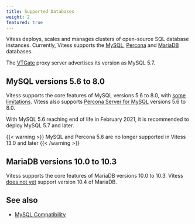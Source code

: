 ```yaml
---
title: Supported Databases  
weight: 2
featured: true
---
```


Vitess deploys, scales and manages clusters of open-source SQL database instances. Currently, Vitess supports the [MySQL](https://www.mysql.com/), [Percona](https://www.percona.com/software/mysql-database/percona-server) and [MariaDB](https://mariadb.org) databases.

The [VTGate](../../concepts/vtgate/) proxy server advertises its version as MySQL 5.7.

## MySQL versions 5.6 to 8.0

Vitess supports the core features of MySQL versions 5.6 to 8.0, with [some limitations](../../reference/mysql-compatibility/). Vitess also supports [Percona Server for MySQL](https://www.percona.com/software/mysql-database/percona-server) versions 5.6 to 8.0.

With MySQL 5.6 reaching end of life in February 2021, it is recommended to deploy MySQL 5.7 and later.

{{< warning >}}
MySQL and Percona 5.6 are no longer supported in Vitess 13.0 and later
{{< /warning >}}

## MariaDB versions 10.0 to 10.3

Vitess supports the core features of MariaDB versions 10.0 to 10.3. Vitess [does not yet](https://github.com/vitessio/vitess/issues/5362) support version 10.4 of MariaDB.

## See also

+ [MySQL Compatibility](../../reference/compatibility/mysql-compatibility/)
